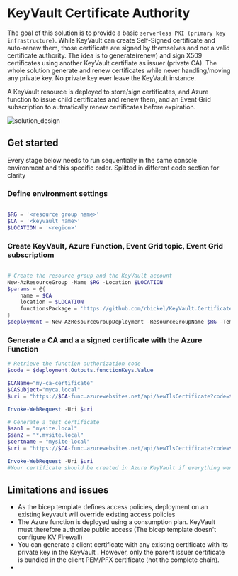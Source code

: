 # KeyVault Certificate Authority

The goal of this solution is to provide a basic `serverless PKI (primary key infrastructure)`. While KeyVault can create Self-Signed certificate and auto-renew them, those certificate are signed by themselves and not a valid certificate authority. The idea is to generate(renew) and sign X509 certificates using another KeyVault certifiate as issuer (private CA). The whole solution generate and renew certificates while never handling/moving any private key. No private key ever leave the KeyVault instance.

A KeyVault resource is deployed to store/sign certificates, and Azure function to issue child certificates and renew them, and an Event Grid subscription to autmatically renew certificates before expiration.

![solution_design](https://user-images.githubusercontent.com/11852796/175933489-65a86f36-0eb0-4733-9034-9343a81d108c.png)

## Get started

Every stage below needs to run sequentially in the same console environment and this specific order. Splitted in different code section for clarity

### Define environment settings
```powershell

$RG = '<resource group name>'
$CA = '<keyvault name>'
$LOCATION = '<region>'

```
### Create KeyVault, Azure Function, Event Grid topic, Event Grid subscriptiom
```powershell

# Create the resource group and the KeyVault account
New-AzResourceGroup -Name $RG -Location $LOCATION
$params = @{ 
    name = $CA
    location = $LOCATION
    functionsPackage = 'https://github.com/rbickel/KeyVault.CertificateAuthority/releases/download/0.2.0/KeyVault.CertificateAuthority.0.2.0.zip'
}
$deployment = New-AzResourceGroupDeployment -ResourceGroupName $RG -TemplateFile .\keyvault.bicep -TemplateParameterObject $params
```
### Generate a CA and a a signed certificate with the Azure Function
```powershell
# Retrieve the function authorization code
$code = $deployment.Outputs.functionKeys.Value

$CAName="my-ca-certificate"
$CASubject="myca.local"
$uri = "https://$CA-func.azurewebsites.net/api/NewTlsCertificate?code=$code&name=$CAName&subject=$CASubject&san=$CASubject&ca=true"

Invoke-WebRequest -Uri $uri

# Generate a test certificate
$san1 = "mysite.local"
$san2 = "*.mysite.local"
$certname = "mysite-local"
$uri = "https://$CA-func.azurewebsites.net/api/NewTlsCertificate?code=$code&name=$certname&issuer=$CAName&subject=$san1&san=$san1&san=$san2"

Invoke-WebRequest -Uri $uri
#Your certificate should be created in Azure KeyVault if everything went through :)
```

## Limitations and issues

- As the bicep template defines access policies, deployment on an existing keyvault will override existing access policies
- The Azure function is deployed using a consumption plan. KeyVault must therefore authorize public access (The bicep template doesn't configure KV Firewall)
- You can generate a client certificate with any existing certificate with its private key in the KeyVault . However, only the parent issuer certificate is bundled in the client PEM/PFX certificate (not the complete chain).
- 

